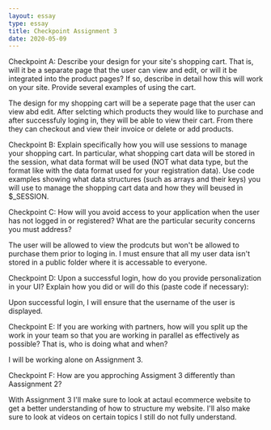 ```yaml
---
layout: essay 
type: essay
title: Checkpoint Assignment 3
date: 2020-05-09
---
```

Checkpoint A:
Describe your design for your site's shopping cart. That is, will it be a separate page that the user can view and edit, or will it be integrated into the product pages? If so, describe in detail how this will work on your site. Provide several examples of using the cart.

The design for my shopping cart will be a seperate page that the user can view abd edit. After selcting which products they would like to purchase and after successfuly loging in, they will be able to view their cart. From there they can checkout and view their invoice or delete or add products.


Checkpoint B:
Explain specifically how you will use sessions to manage your shopping cart. In particular, what shopping cart data will be stored in the session, what data format will be used (NOT what data type, but the format like with the data format used for your registration data). Use code examples showing what data structures (such as arrays and their keys) you will use to manage the shopping cart data and how they will beused in $_SESSION.


Checkpoint C:
How will you avoid access to your application when the user has not logged in or registered? What are the particular security concerns you must address?

The user will be allowed to view the prodcuts but won't be allowed to purchase them prior to loging in. I must ensure that all my user data isn't stored in a public folder where it is accessable to everyone. 
 
 
Checkpoint D:
Upon a successful login, how do you provide personalization in your UI? Explain how you did or will do this (paste code if necessary):

Upon successful login, I will ensure that the username of the user is displayed. 

Checkpoint E:
If you are working with partners, how will you split up the work in your team so that you are working in parallel as effectively as possible? That is, who is doing what and when?

I will be working alone on Assignment 3.

Checkpoint F:
How are you approching Assigment 3 differently than Aassignment 2?

With Assignment 3 I'll make sure to look at actaul ecommerce website to get a better understanding of how to structure my website. I'll also make sure to look at videos on certain topics I still do not fully understand. 



